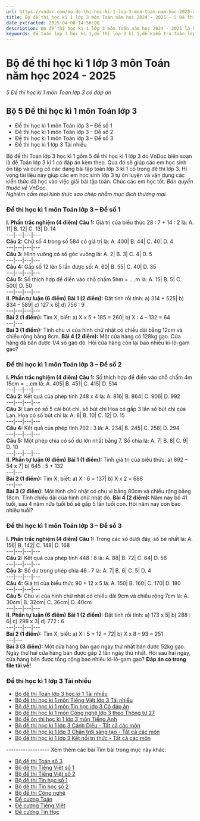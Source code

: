 ```yaml
---
url: https://vndoc.com/bo-de-thi-hoc-ki-1-lop-3-mon-toan-nam-hoc-2020-2021-224009
title: Bộ đề thi học kì 1 lớp 3 môn Toán năm học 2024 - 2025 - 5 Đề thi học kì 1 môn Toán lớp 3 có đáp án - VnDoc.com
date_extracted: 2025-04-08 14:56:00
description: Bộ đề thi học kì 1 lớp 3 môn Toán năm học 2024 - 2025 là bộ 5 đề Toán lớp 3 học kì 1 dành cho các bậc giáo viên, phụ huynh và học sinh tham khảo, nhằm giúp các em học sinh đạt kết quả tốt trong bài thi cuối kì.
keywords: đề toán lớp 3 học kì 1,đề thi lớp 3 kì 1,đề kiểm tra toán lớp 3 học kì 1,toán lớp 3 kì 1,đề toán lớp 3 kì 1,đề thi toán lớp 3 kì 1,toán lớp 3 học kì 1,bài tập toán lớp 3 học kỳ 1,đề toán lớp 3 học kỳ 1
---
```


# Bộ đề thi học kì 1 lớp 3 môn Toán năm học 2024 - 2025
 _5 Đề thi học kì 1 môn Toán lớp 3 có đáp án_
## Bộ 5 Đề thi học kì 1 môn Toán lớp 3
  * Đề thi học kì 1 môn Toán lớp 3 – Đề số 1
  * Đề thi học kì 1 môn Toán lớp 3 – Đề số 2
  * Đề thi học kì 1 môn Toán lớp 3 – Đề số 3
  * Đề thi học kì 1 lớp 3 Tải nhiều

Bộ đề thi Toán lớp 3 học kì 1 gồm 5 đề thi học kì 1 lớp 3 do VnDoc biên soạn là đề Toán lớp 3 kì 1 có đáp án kèm theo. Qua đó sẽ giúp các em học sinh ôn tập và củng cố các dạng bài tập toán lớp 3 kì 1 có trong đề thi lớp 3. Hi vọng tài liệu này giúp các em học sinh lớp 3 tự ôn luyện và vận dụng các kiến thức đã học vào việc giải bài tập toán. Chúc các em học tốt.
_Bản quyền thuộc về VnDoc._  
_Nghiêm cấm mọi hình thức sao chép nhằm mục đích thương mại._
### Đề thi học kì 1 môn Toán lớp 3 – Đề số 1
**I. Phần trắc nghiệm \(4 điểm\)**
**Câu 1:** Giá trị của biểu thức 28 : 7 + 14 : 2 là:
A. 11| B. 12| C. 13| D. 14  
---|---|---|---  
**Câu 2:** Chữ số 4 trong số 584 có giá trị là:
A. 400| B. 44| C. 40| D. 4  
---|---|---|---  
**Câu 3:** Hình vuông có số góc vuông là:
A. 2| B. 3| C. 4| D. 5  
---|---|---|---  
**Câu 4:** Gấp số 12 lên 5 lần được số:
A. 60| B. 55| C. 40| D. 35  
---|---|---|---  
**Câu 5:** Số thích hợp để điền vào chỗ chấm 5hm = ….m là:
A. 15| B. 5| C. 500| D. 50  
---|---|---|---  
**II. Phần tự luận \(6 điểm\)**
**Bài 1 \(2 điểm\):** Đặt tính rồi tính:
a\) 314 + 525| b\) 834 – 589| c\) 127 x 6| d\) 756 : 9  
---|---|---|---  
**Bài 2 \(1 điểm\):** Tìm X, biết:
a\) X x 5 + 185 = 260| b\) X : 4 – 132 = 64  
---|---  
**Bài 3 \(1 điểm\):** Tính chu vi của hình chữ nhật có chiều dài bằng 12cm và chiều rộng bằng 8cm.
**Bài 4 \(2 điểm\):** Một cửa hàng có 128kg gạo. Cửa hàng đã bán được 1/4 số gạo đó. Hỏi cửa hàng còn lại bao nhiêu ki-lô-gam gạo?
### Đề thi học kì 1 môn Toán lớp 3 – Đề số 2
**I. Phần trắc nghiệm \(4 điểm\)**
**Câu 1:** Số thích hợp để điền vào chỗ chấm 4m 15cm = …cm là:
A. 405| B. 451| C. 415| D. 514  
---|---|---|---  
**Câu 2:** Kết quả của phép tính 248 x 4 là:
A. 816| B. 864| C. 906| D. 992  
---|---|---|---  
**Câu 3:** Lan có số 5 cái bút chì, số bút chì Hoa có gấp 3 lần số bút chì của Lan. Hoa có số bút chì là:
A. 8| B. 10| C. 12| D. 15  
---|---|---|---  
**Câu 4:** Kết quả của phép tính 702 : 3 là:
A. 234| B. 245| C. 258| D. 294  
---|---|---|---  
**Câu 5:** Một phép chia có số dư lớn nhất bằng 7. Số chia là:
A. 7| B. 8| C. 9| D. 10  
---|---|---|---  
**II. Phần tự luận \(6 điểm\)**
**Bài 1 \(1 điểm\):** Tính giá trị của biểu thức:
a\) 892 – 54 x 7| b\) 645 : 5 + 132  
---|---  
**Bài 2 \(1 điểm\):** Tìm X, biết:
a\) X : 6 = 137| b\) X x 2 = 688  
---|---  
**Bài 3 \(2 điểm\):** Một hình chữ nhật có chu vi bằng 80cm và chiều rộng bằng 18cm. Tính chiều dài của hình chữ nhật đó.
**Bài 4 \(2 điểm\):** Năm nay bố 41 tuổi, sau 4 năm nữa tuổi bố sẽ gấp 5 lần tuổi con. Hỏi năm nay con bao nhiêu tuổi?
### Đề thi học kì 1 môn Toán lớp 3 – Đề số 3
**I. Phần trắc nghiệm \(4 điểm\)**
**Câu 1:** Trong các số dưới đây, số bé nhất là:
A. 156| B. 142| C. 148| D. 168  
---|---|---|---  
**Câu 2:** Kết quả của phép tính 448 : 8 là:
A. 88| B. 72| C. 64| D. 56  
---|---|---|---  
**Câu 3:** Số dư trong phép chia 46 : 7 là:
A. 7| B. 6| C. 5| D. 4  
---|---|---|---  
**Câu 4:** Giá trị của biểu thức 90 + 12 x 5 là:
A. 150| B. 160| C. 170| D. 180  
---|---|---|---  
**Câu 5:** Chu vi của hình chữ nhật có chiều dài 9cm và chiều rộng 7cm là:
A. 30cm| B. 32cm| C. 36cm| D. 40cm  
---|---|---|---  
**II. Phần tự luận \(6 điểm\)**
**Bài 1 \(2 điểm\):** Đặt tính rồi tính:
a\) 173 x 5| b\) 288 : 6| c\) 298 x 3| d\) 772 : 6  
---|---|---|---  
**Bài 2 \(1 điểm\):** Tìm X, biết:
a\) X : 5 + 12 = 72| b\) X x 8 – 93 = 251  
---|---  
**Bài 3 \(3 điểm\):** Một cửa hàng bán gạo ngày thứ nhất bán được 52kg gạo. Ngày thứ hai cửa hàng bán được gấp 2 lần ngày thứ nhất. Hỏi sau hai ngày, cửa hàng bán được tổng cộng bao nhiêu ki-lô-gam gạo?
**Đáp án có trong file tải về\!**
### **Đề thi học kì 1 lớp 3 Tải nhiều**
  * [Bộ đề thi Toán lớp 3 học kì 1 Tải nhiều](<https://vndoc.com/bo-de-thi-hoc-ki-1-mon-toan-lop-3-nam-2019-2020-co-dap-an-188620>)
  * [Bộ đề thi học kì 1 môn Tiếng Việt lớp 3 Tải nhiều](<https://vndoc.com/bo-de-thi-hoc-ki-1-mon-tieng-viet-lop-3-nam-hoc-2018-2019-theo-thong-tu-22-160290>)
  * [Bộ đề thi học kì 1 môn Tin học lớp 3 Có đáp án](<https://vndoc.com/bo-de-thi-hoc-ki-1-mon-tin-hoc-lop-3-nam-2020-2021-theo-thong-tu-22-224264>)
  * [Bộ đề thi học kì 1 môn Công nghệ lớp 3 theo Thông tư 27](<https://vndoc.com/bo-de-thi-hoc-ki-1-mon-cong-nghe-lop-3-282863>)
  * [Bộ đề ôn thi học kì 1 lớp 3 môn Tiếng Anh](<https://vndoc.com/10-de-on-thi-hoc-ki-1-lop-3-mon-tieng-anh-nam-hoc-2018-2019-159633>)
  * [Bộ đề thi học kì 1 lớp 3 Cánh Diều - Tất cả các môn](<https://vndoc.com/bo-de-thi-hoc-ki-1-lop-3-canh-dieu-279937>)
  * [Bộ đề thi học kì 1 lớp 3 Chân trời sáng tạo - Tất cả các môn](<https://vndoc.com/bo-de-thi-hoc-ki-1-lop-3-chan-troi-sang-tao-280055>)
  * [Bộ đề thi học kì 1 lớp 3 Kết nối tri thức - Tất cả các môn](<https://vndoc.com/bo-de-thi-hoc-ki-1-lop-3-ket-noi-tri-thuc-280033>)

\------------------
Xem thêm các bài Tìm bài trong mục này khác:
  * [Bộ đề thi Toán số 3](</bo-36-de-thi-hoc-ki-1-mon-toan-lop-3-159965>)
  * [Bộ đề thi Tiếng Việt số 1](</bo-de-thi-hoc-ki-1-mon-tieng-viet-lop-3-nam-hoc-2018-2019-theo-thong-tu-22-160290>)
  * [Bộ đề thi Tiếng Việt số 2](</bo-de-thi-hoc-ki-1-mon-tieng-viet-lop-3-theo-thong-tu-27-103334>)
  * [Bộ đề thi Tin học số 1](</bo-de-thi-hoc-ki-1-mon-tin-hoc-lop-3-nam-2020-2021-theo-thong-tu-22-224264>)
  * [Bộ đề thi Tin học số 2](</de-thi-hoc-ki-1-mon-tin-hoc-lop-3-nam-2019-2020-theo-thong-tu-22-189760>)
  * [Bộ đề thi Công nghệ](</bo-de-thi-hoc-ki-1-mon-cong-nghe-lop-3-282863>)
  * [Đề cương Toán](</de-cuong-on-tap-mon-toan-lop-3-hoc-ki-1-116813>)
  * [Đề cương Tiếng Việt](</de-cuong-on-tap-tieng-viet-lop-3-hoc-ki-1-sach-moi-310380>)
  * [Đề cương Tin Học](</bo-de-cuong-on-tap-mon-tin-hoc-lop-3-hoc-ki-1-nam-2019-2020-189756>)

